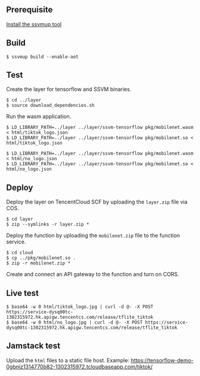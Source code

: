 
## Prerequisite

[Install the ssvmup tool](https://www.secondstate.io/articles/ssvmup/)

## Build

```
$ ssvmup build --enable-aot
```

## Test

Create the layer for tensorflow and SSVM binaries.

```
$ cd ../layer
$ source download_dependencies.sh
```

Run the wasm application.

```
$ LD_LIBRARY_PATH=../layer ../layer/ssvm-tensorflow pkg/mobilenet.wasm < html/tiktok_logo.json
$ LD_LIBRARY_PATH=../layer ../layer/ssvm-tensorflow pkg/mobilenet.so < html/tiktok_logo.json

$ LD_LIBRARY_PATH=../layer ../layer/ssvm-tensorflow pkg/mobilenet.wasm < html/no_logo.json
$ LD_LIBRARY_PATH=../layer ../layer/ssvm-tensorflow pkg/mobilenet.so < html/no_logo.json
```

## Deploy

Deploy the layer on TencentCloud SCF by uploading the `layer.zip` file via COS.

```
$ cd layer
$ zip --symlinks -r layer.zip *
```

Deploy the function by uploading the `mobilenet.zip` file to the function service.

```
$ cd cloud
$ cp ../pkg/mobilenet.so .
$ zip -r mobilenet.zip *
```

Create and connect an API gateway to the function and turn on CORS.

## Live test

```
$ base64 -w 0 html/tiktok_logo.jpg | curl -d @- -X POST https://service-dysq00tc-1302315972.hk.apigw.tencentcs.com/release/tflite_tiktok
$ base64 -w 0 html/no_logo.jpg | curl -d @- -X POST https://service-dysq00tc-1302315972.hk.apigw.tencentcs.com/release/tflite_tiktok
```

## Jamstack test

Upload the `html` files to a static file host. Example: https://tensorflow-demo-0gbniz1314770b82-1302315972.tcloudbaseapp.com/tiktok/


